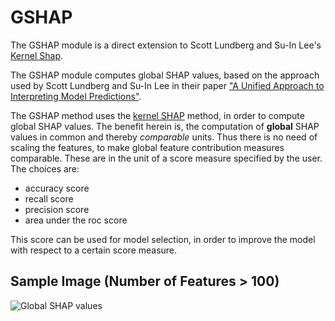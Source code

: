 # GSHAP

The GSHAP module is a direct extension to Scott Lundberg and Su-In Lee's [Kernel Shap](https://github.com/slundberg/shap/blob/master/shap/explainers/_kernel.py).

The GSHAP module computes global SHAP values, based on the approach used by Scott Lundberg and Su-In Lee in their paper ["A Unified Approach to Interpreting Model Predictions"](https://arxiv.org/abs/1705.07874).

The GSHAP method uses the [kernel SHAP](https://github.com/slundberg/shap/blob/master/shap/explainers/_kernel.py) method, in order to compute global SHAP values. The benefit herein is, the computation of **global** SHAP values in common and thereby *comparable* units. Thus there is no need of scaling the features, to make global feature contribution measures comparable. These are in the unit of a score measure specified by the user. The choices are:

- accuracy score
- recall score
- precision score
- area under the roc score

This score can be used for model selection, in order to improve the model with respect to a certain score measure.

## Sample Image (Number of Features > 100)

![Global SHAP values](ShapleyLorenz/Pictures/Accuracy_score.png)
